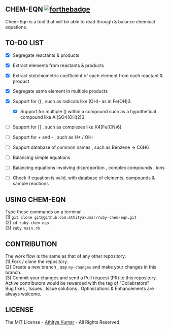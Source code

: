 CHEM-EQN [![forthebadge](http://forthebadge.com/images/badges/built-with-ruby.svg)](http://forthebadge.com)
--------
Chem-Eqn is a tool that will be able to read through & balance chemical equations.


TO-DO LIST
----------

- [x] Segregate reactants & products
- [x] Extract elements from reactants & products
- [x] Extract stotchiometric coefficient of each element from each reactant & product
- [x] Segregate same element in multiple products
- [x] Support for () , such as radicals like (OH)- as in Fe(OH)3.
  - [x] Support for multiple () within a compound such as a hypothetical compound like Al(SO4(OH)2)3
- [ ] Support for [] , such as complexes like K4[Fe(CN)6]
- [ ] Support for + and - , such as H+ / OH-
- [ ] Support database of common names , such as Benzene => C6H6
- [ ] Balancing simple equations
- [ ] Balancing equations involving disproportion , complex compounds , ions
- [ ] Check if equation is valid, with database of elements, compounds & sample reactions


USING CHEM-EQN
-----------------
Type these commands on a terminal - 
<br> (1)  `git clone git@github.com:athityakumar/ruby-chem-eqn.git`
<br> (2)  `cd ruby-chem-eqn`
<br> (3)  `ruby main.rb`

CONTRIBUTION
------------
The work flow is the same as that of any other repository. 
<br> (1) Fork / clone the repository.
<br> (2) Create a new branch , say `my-changes` and make your changes in this branch.
<br> (3) Commit your changes and send a Pull request (PR) to this repository.
<br> Active contributors would be rewarded with the tag of "Collabrators"
<br> Bug fixes , Issues , Issue solutions , Optimizations & Enhancements are always welcome.

LICENSE
-------
The MIT License - [Athitya Kumar](http://github.com/athityakumar) - All Rights Reserved.
